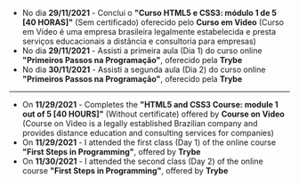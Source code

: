 - No dia **29/11/2021** - Conclui o **"Curso HTML5 e CSS3: módulo 1 de 5 [40 HORAS]"** (Sem certificado) oferecido pelo **Curso em Video** (Curso em Vídeo é uma empresa brasileira legalmente estabelecida e presta serviços educacionais a distância e consultoria para empresas)
- No dia **29/11/2021** - Assisti a primeira aula (Dia 1) do curso online **"Primeiros Passos na Programação"**, oferecido pela **Trybe**
- No dia **30/11/2021** - Assisti a segunda aula (Dia 2) do curso online **"Primeiros Passos na Programação"**, oferecido pela **Trybe**

------

- On **11/29/2021** - Completes the **"HTML5 and CSS3 Course: module 1 out of 5 [40 HOURS]"** (Without certificate) offered by **Course on Video** (Course on Video is a legally established Brazilian company and provides distance education and consulting services for companies)
- On **11/29/2021** - I attended the first class (Day 1) of the online course **"First Steps in Programming"**, offered by **Trybe**
- On **11/30/2021** - I attended the second class (Day 2) of the online course **"First Steps in Programming"**, offered by **Trybe**
